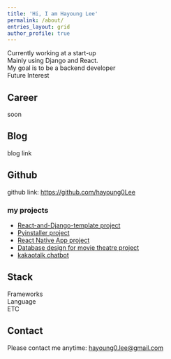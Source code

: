 ```yaml
---
title: 'Hi, I am Hayoung Lee'
permalink: /about/
entries_layout: grid
author_profile: true
---
```

Currently working at a start-up <br/>
Mainly using Django and React. <br/>
My goal is to be a backend developer <br/>
Future Interest

## Career
soon

## Blog
blog link

## Github 
github link: https://github.com/hayoung0Lee

### my projects
<ul>
  <li><a href="/portfolio/2020-09-06-React-and-Django/">React-and-Django-template project</a></li>
  <li><a href="/portfolio/2020-09-06-pyinstaller-pj/">Pyinstaller project</a></li>
  <li><a href="/portfolio/2020-09-06-react-native-app/">React Native App project</a></li>
  <li><a href="/portfolio/2020-09-06-movie-project/">Database design for movie theatre project</a></li>
  <li><a href="/portfolio/2020-09-06-kakaochatbot/">kakaotalk chatbot</a></li>
</ul>

## Stack
Frameworks <br/>
Language <br/>
ETC <br/>

## Contact
Please contact me anytime: hayoung0.lee@gmail.com

